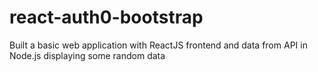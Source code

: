 # react-auth0-bootstrap
Built a basic web application with ReactJS frontend and data from API in Node.js displaying some random data
